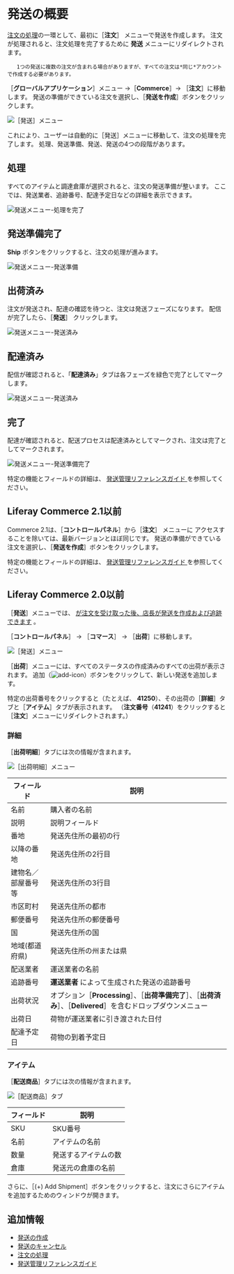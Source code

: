 # 発送の概要

[注文の処理](../orders/processing-an-order.md)の一環として、最初に［**注文**］ メニューで発送を作成します。 注文が処理されると、注文処理を完了するために **発送** メニューにリダイレクトされます。

```note::
   1つの発送に複数の注文が含まれる場合がありますが、すべての注文は*同じ*アカウントで作成する必要があります。
```

［**グローバルアプリケーション**］メニュー →［**Commerce**］→ ［**注文**］に移動します。 発送の準備ができている注文を選択し、［**発送を作成**］ボタンをクリックします。

![［発送］メニュー](./introduction-to-shipments/images/04.png)

これにより、ユーザーは自動的に［発送］メニューに移動して、注文の処理を完了します。 処理、発送準備、発送、発送の4つの段階があります。

<a name="processing" />

## 処理

すべてのアイテムと調達倉庫が選択されると、注文の発送準備が整います。 ここでは、発送業者、追跡番号、配達予定日などの詳細を表示できます。

![発送メニュー-処理を完了](./introduction-to-shipments/images/05.png)

<a name="ready-to-ship" />

## 発送準備完了

**Ship** ボタンをクリックすると、注文の処理が進みます。

![発送メニュー-発送準備](./introduction-to-shipments/images/06.png)

<a name="shipped" />

## 出荷済み

注文が発送され、配達の確認を待つと、注文は発送フェーズになります。 配信が完了したら、［**発送**］ クリックします。

![発送メニュー-発送済み](./introduction-to-shipments/images/08.png)

<a name="delivered" />

## 配達済み

配信が確認されると、「**配達済み**」タブは各フェーズを緑色で完了としてマークします。

![発送メニュー-発送済み](./introduction-to-shipments/images/09.png)

<a name="completed" />

## 完了

配達が確認されると、配送プロセスは配達済みとしてマークされ、注文は完了としてマークされます。

![発送メニュー-発送準備完了](./introduction-to-shipments/images/07.png)

特定の機能とフィールドの詳細は、 [発送管理リファレンスガイド ](./shipments-management-reference-guide.md) を参照してください。

<a name="liferay-commerce-21-and-below" />

## Liferay Commerce 2.1以前

Commerce 2.1は、［**コントロールパネル**］から［**注文**］ メニューに アクセスすることを除いては、最新バージョンとほぼ同じです。 発送の準備ができている注文を選択し、［**発送を作成**］ボタンをクリックします。

特定の機能とフィールドの詳細は、 [発送管理リファレンスガイド ](./shipments-management-reference-guide.md) を参照してください。

<a name="liferay-commerce-20-and-below" />

## Liferay Commerce 2.0以前

［**発送**］メニューでは、 [が注文を受け取った後、店長が発送を作成および追跡できます](../orders/processing-an-order.md#commerce-2-0-and-below) 。

［**コントロールパネル**］ → ［**コマース**］ → ［**出荷**］に移動します。

![［発送］メニュー](./introduction-to-shipments/images/01.png)

［**出荷**］メニューには、すべてのステータスの作成済みのすべての出荷が表示されます。 追加（![add-icon](../../images/icon-add.png)）ボタンをクリックして、新しい発送を追加します。

特定の出荷番号をクリックすると（たとえば、 **41250**）、その出荷の［**詳細**］タブと［**アイテム**］タブが表示されます。 （**注文番号**（**41241**）をクリックすると［**注文**］メニューにリダイレクトされます。）

### 詳細

［**出荷明細**］タブには次の情報が含まれます。

![［出荷明細］メニュー](./introduction-to-shipments/images/02.png)

| フィールド     | 説明                                                                  |
| --------- | ------------------------------------------------------------------- |
| 名前        | 購入者の名前                                                              |
| 説明        | 説明フィールド                                                             |
| 番地        | 発送先住所の最初の行                                                          |
| 以降の番地     | 発送先住所の2行目                                                           |
| 建物名／部屋番号等 | 発送先住所の3行目                                                           |
| 市区町村      | 発送先住所の都市                                                            |
| 郵便番号      | 発送先住所の郵便番号                                                          |
| 国         | 発送先住所の国                                                             |
| 地域(都道府県)  | 発送先住所の州または県                                                         |
| 配送業者      | 運送業者の名前                                                             |
| 追跡番号      | **運送業者** によって生成された発送の追跡番号                                            |
| 出荷状況      | オプション［**Processing**］、［**出荷準備完了**］、［**出荷済み**］、［**Delivered**］を含むドロップダウンメニュー |
| 出荷日       | 荷物が運送業者に引き渡された日付                                                    |
| 配達予定日     | 荷物の到着予定日                                                            |

### アイテム

［**配送商品**］タブには次の情報が含まれます。

![［配送商品］タブ](./introduction-to-shipments/images/03.png)

| フィールド | 説明         |
| ----- | ---------- |
| SKU   | SKU番号      |
| 名前    | アイテムの名前    |
| 数量    | 発送するアイテムの数 |
| 倉庫    | 発送元の倉庫の名前  |

さらに、［(+) Add Shipment］ボタンをクリックすると、注文にさらにアイテムを追加するためのウィンドウが開きます。

<a name="additional-information" />

## 追加情報

* [発送の作成](./creating-a-shipment.md)
* [発送のキャンセル](./cancelling-a-shipment.md)
* [注文の処理](../orders/processing-an-order.md)
* [発送管理リファレンスガイド](./shipments-management-reference-guide.md)

